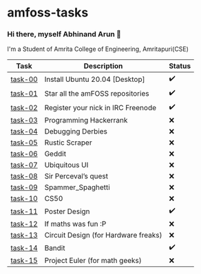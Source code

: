 # amfoss-tasks
### Hi there, myself Abhinand Arun 👋
I'm a Student of Amrita College of Engineering, Amritapuri(CSE)
<br />

| Task | Description | Status|
| --- | --- | --- |
|[task-00](https://github.com/abhinandarun-02/amfoss-tasks/tree/main/task-00) | Install Ubuntu 20.04 [Desktop] |  :heavy_check_mark: |
| [task-01]()|Star all the amFOSS repositories|:heavy_check_mark:|
|[task-02]() | Register your nick in IRC Freenode |:heavy_check_mark:|
| [task-03]() | Programming Hackerrank|:x:|
| [task-04]()| Debugging Derbies  |:x:|
| [task-05]()| Rustic Scraper  |:x:|
| [task-06]()| Geddit |:x:|
| [task-07]()| Ubiquitous UI  |:x:|
| [task-08]()| Sir Perceval’s quest  |:x:|
| [task-09]()| Spammer_Spaghetti  |:x:|
| [task-10]()| CS50 |:x:|
| [task-11]()| Poster Design |:heavy_check_mark:|
| [task-12]() | If maths was fun :P |:x:|
| [task-13]() | Circuit Design (for Hardware freaks) |:x:|
| [task-14]() | Bandit  |:heavy_check_mark:|
| [task-15]() | Project Euler (for math geeks) |:x:|
